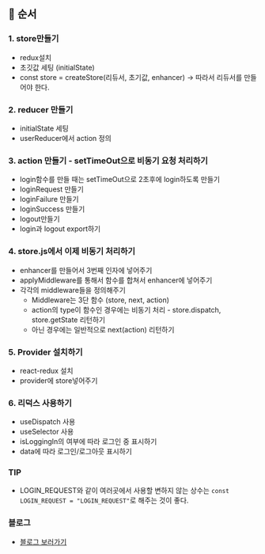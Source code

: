 ## 📌 순서

### 1. store만들기
   - redux설치
   - 초깃값 세팅 (initialState)
   - const store = createStore(리듀서, 초기값, enhancer) -> 따라서 리듀서를 만들어야 한다.

### 2. reducer 만들기
   - initialState 세팅
   - userReducer에서 action 정의

### 3. action 만들기 - setTimeOut으로 비동기 요청 처리하기
   - login함수를 만들 때는 setTimeOut으로 2초후에 login하도록 만들기
   - loginRequest 만들기
   - loginFailure 만들기
   - loginSuccess 만들기
   - logout만들기
   - login과 logout export하기

### 4. store.js에서 이제 비동기 처리하기
   - enhancer를 만들어서 3번째 인자에 넣어주기
   - applyMiddleware를 통해서 함수를 합쳐서 enhancer에 넣어주기
   - 각각의 middleware들을 정의해주기
      - Middleware는 3단 함수 (store, next, action)
      - action의 type이 함수인 경우에는 비동기 처리 - store.dispatch, store.getState 리턴하기
      - 아닌 경우에는 일반적으로 next(action) 리턴하기

### 5. Provider 설치하기
   - react-redux 설치
   - provider에 store넣어주기

### 6. 리덕스 사용하기
   - useDispatch 사용
   - useSelector 사용
   - isLoggingIn의 여부에 따라 로그인 중 표시하기
   - data에 따라 로그인/로그아웃 표시하기

### TIP
   - LOGIN_REQUEST와 같이 여러곳에서 사용할 변하지 않는 상수는 ```const LOGIN_REQUEST = "LOGIN_REQUEST"```로 해주는 것이 좋다.

### 블로그
   - [블로그 보러가기](https://fallacious-smash-138.notion.site/Redux-7f6fe1cebaa5416e9d0ab5b1518a98bd)
